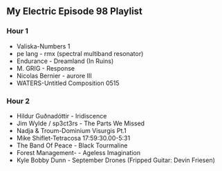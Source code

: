 ## My Electric Episode 98 Playlist

### Hour 1
* Valiska-Numbers 1
* pe lang - rmx (spectral multiband resonator)
* Endurance - Dreamland (In Ruins)
* M. GRIG - Response
* Nicolas Bernier - aurore III
* WATERS-Untitled Composition 0515

### Hour 2
* Hildur Guðnadóttir - Iridiscence
* Jim Wylde / sp3ct3rs - The Parts We Missed
* Nadja & Troum-Dominium Visurgis Pt.1
* Mike Shiflet-Tetracosa 17:59:30.00-5:31
* The Band Of Peace - Black Tourmaline
* Forest Management- - Ageless Imagination
* Kyle Bobby Dunn - September Drones (Fripped Guitar: Devin Friesen)
